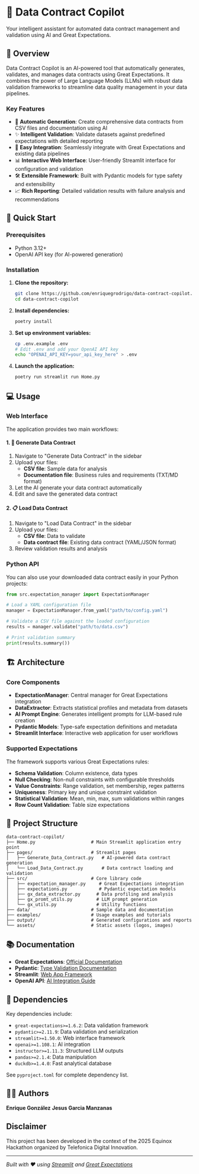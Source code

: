 # 🤖 Data Contract Copilot

Your intelligent assistant for automated data contract management and validation using AI and Great Expectations.

## 📖 Overview

Data Contract Copilot is an AI-powered tool that automatically generates, validates, and manages data contracts using Great Expectations. It combines the power of Large Language Models (LLMs) with robust data validation frameworks to streamline data quality management in your data pipelines.

### Key Features

- 🎯 **Automatic Generation**: Create comprehensive data contracts from CSV files and documentation using AI
- ✨ **Intelligent Validation**: Validate datasets against predefined expectations with detailed reporting
- 🔄 **Easy Integration**: Seamlessly integrate with Great Expectations and existing data pipelines
- 📊 **Interactive Web Interface**: User-friendly Streamlit interface for configuration and validation
- 🛠️ **Extensible Framework**: Built with Pydantic models for type safety and extensibility
- 📈 **Rich Reporting**: Detailed validation results with failure analysis and recommendations

## 🚀 Quick Start

### Prerequisites

- Python 3.12+
- OpenAI API key (for AI-powered generation)

### Installation

1. **Clone the repository:**
   ```bash
   git clone https://github.com/enriquegrodrigo/data-contract-copilot.git
   cd data-contract-copilot
   ```

2. **Install dependencies:**
   ```bash
   poetry install
   ```

3. **Set up environment variables:**
   ```bash
   cp .env.example .env
   # Edit .env and add your OpenAI API key
   echo "OPENAI_API_KEY=your_api_key_here" > .env
   ```

4. **Launch the application:**
   ```bash
   poetry run streamlit run Home.py
   ```

## 💻 Usage

### Web Interface

The application provides two main workflows:

#### 1. 🔄 Generate Data Contract

1. Navigate to "Generate Data Contract" in the sidebar
2. Upload your files:
   - **CSV file**: Sample data for analysis
   - **Documentation file**: Business rules and requirements (TXT/MD format)
3. Let the AI generate your data contract automatically
4. Edit and save the generated data contract

#### 2. 📋 Load Data Contract

1. Navigate to "Load Data Contract" in the sidebar
2. Upload your files:
   - **CSV file**: Data to validate
   - **Data contract file**: Existing data contract (YAML/JSON format)
3. Review validation results and analysis

### Python API

You can also use your downloaded data contract easily in your Python projects:

```python
from src.expectation_manager import ExpectationManager

# Load a YAML configuration file
manager = ExpectationManager.from_yaml("path/to/config.yaml")

# Validate a CSV file against the loaded configuration
results = manager.validate("path/to/data.csv")

# Print validation summary
print(results.summary())
```

## 🏗️ Architecture

### Core Components

- **ExpectationManager**: Central manager for Great Expectations integration
- **DataExtractor**: Extracts statistical profiles and metadata from datasets
- **AI Prompt Engine**: Generates intelligent prompts for LLM-based rule creation
- **Pydantic Models**: Type-safe expectation definitions and metadata
- **Streamlit Interface**: Interactive web application for user workflows

### Supported Expectations

The framework supports various Great Expectations rules:

- **Schema Validation**: Column existence, data types
- **Null Checking**: Non-null constraints with configurable thresholds
- **Value Constraints**: Range validation, set membership, regex patterns
- **Uniqueness**: Primary key and unique constraint validation
- **Statistical Validation**: Mean, min, max, sum validations within ranges
- **Row Count Validation**: Table size expectations

## 📁 Project Structure

```
data-contract-copilot/
├── Home.py                     # Main Streamlit application entry point
├── pages/                      # Streamlit pages
│   ├── Generate_Data_Contract.py   # AI-powered data contract generation
│   └── Load_Data_Contract.py       # Data contract loading and validation
├── src/                        # Core library code
│   ├── expectation_manager.py     # Great Expectations integration
│   ├── expectations.py            # Pydantic expectation models
│   ├── gx_data_extractor.py      # Data profiling and analysis
│   ├── gx_promt_utils.py         # LLM prompt generation
│   └── gx_utils.py               # Utility functions
├── data/                       # Sample data and documentation
├── examples/                   # Usage examples and tutorials
├── output/                     # Generated configurations and reports
└── assets/                     # Static assets (logos, images)
```

## 📚 Documentation

- **Great Expectations**: [Official Documentation](https://greatexpectations.io)
- **Pydantic**: [Type Validation Documentation](https://pydantic-docs.helpmanual.io)
- **Streamlit**: [Web App Framework](https://streamlit.io)
- **OpenAI API**: [AI Integration Guide](https://platform.openai.com/docs)

## 🔗 Dependencies

Key dependencies include:

- `great-expectations>=1.6.2`: Data validation framework
- `pydantic>=2.11.9`: Data validation and serialization
- `streamlit>=1.50.0`: Web interface framework
- `openai>=1.108.1`: AI integration
- `instructor>=1.11.3`: Structured LLM outputs
- `pandas>=2.1.4`: Data manipulation
- `duckdb>=1.4.0`: Fast analytical database

See `pyproject.toml` for complete dependency list.


## 👨‍💻 Authors

**Enrique González**
**Jesus Garcia Manzanas**

## Disclaimer

This project has been developed in the context of the 2025 Equinox Hackathon organized by Telefonica Digital Innovation.

---

*Built with ❤️ using [Streamlit](https://streamlit.io) and [Great Expectations](https://greatexpectations.io)*
